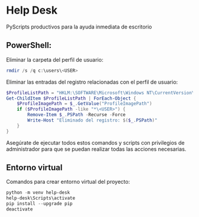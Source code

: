 # Help Desk
PyScripts productivos para la ayuda inmediata de escritorio

## PowerShell:
Eliminar la carpeta del perfil de usuario:
```powershell
rmdir /s /q c:\users\<USER>
```

Eliminar las entradas del registro relacionadas con el perfil de usuario:
```powershell
$ProfileListPath = "HKLM:\SOFTWARE\Microsoft\Windows NT\CurrentVersion\ProfileList"
Get-ChildItem $ProfileListPath | ForEach-Object {
    $ProfileImagePath = $_.GetValue("ProfileImagePath")
    if ($ProfileImagePath -like "*\<USER>") {
        Remove-Item $_.PSPath -Recurse -Force
        Write-Host "Eliminado del registro: $($_.PSPath)"
    }
}
```

Asegúrate de ejecutar todos estos comandos y scripts con privilegios de administrador para que se puedan realizar todas las acciones necesarias.

## Entorno virtual
Comandos para crear entorno virtual del proyecto:
```powershell
python -m venv help-desk
help-desk\Scripts\activate
pip install --upgrade pip
deactivate
```
